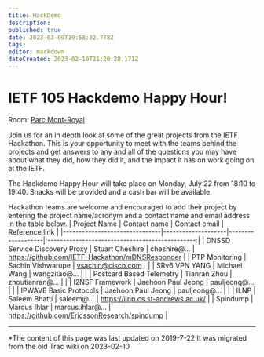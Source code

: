 ```yaml
---
title: HackDemo
description: 
published: true
date: 2023-03-09T19:58:32.778Z
tags: 
editor: markdown
dateCreated: 2023-02-10T21:20:28.171Z
---
```


# IETF 105 Hackdemo Happy Hour!
Room: [Parc Mont-Royal](https://datatracker.ietf.org/meeting/105/floor-plan?room=parc-mont-royal)

Join us for an in depth look at some of the great projects from the IETF Hackathon. This is your opportunity to meet with the teams behind the projects and get answers to any and all of the questions you may have about what they did, how they did it, and the impact it has on work going on at the IETF.

The Hackdemo Happy Hour will take place on Monday, July 22 from 18:10 to 19:40. Snacks will be provided and a cash bar will be available.

Hackathon teams are welcome and encouraged to add their project by entering the project name/acronym and a contact name and email address in the table below.
| Project Name                  | Contact name       | Contact email     |                  Reference link                 |
|-------------------------------|--------------------|-------------------|:-----------------------------------------------:|
| DNSSD Service Discovery Proxy | Stuart Cheshire    | cheshire@…        | https://github.com/IETF-Hackathon/mDNSResponder |
|         PTP Monitoring        | Sachin Vishwarupe  | vsachin@cisco.com |                                                 |
|         SRv6 VPN YANG         | Michael Wang       |    wangzitao@…    |                                                 |
|    Postcard Based Telemetry   | Tianran Zhou       |   zhoutianran@…   |                                                 |
|        I2NSF Framework        | Jaehoon Paul Jeong |    pauljeong@…    |                                                 |
|     IPWAVE Basic Protocols    | Jaehoon Paul Jeong |    pauljeong@…    |                                                 |
|              ILNP             | Saleem Bhatti      | saleem@…          | https://ilnp.cs.st-andrews.ac.uk/               |
|            Spindump           | Marcus Ihlar       | marcus.ihlar@…    | https://github.com/EricssonResearch/spindump    |
&nbsp;
&nbsp;
&nbsp;

---

*The content of this page was last updated on 2019-7-22 It was migrated from the old Trac wiki on 2023-02-10